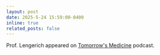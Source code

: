 ```yaml
---
layout: post
date: 2025-5-24 15:59:00-0400
inline: true
related_posts: false
---
```


Prof. Lengerich appeared on [Tomorrow's Medicine](https://www.youtube.com/watch?v=4z0ge0rwjrg) podcast.
